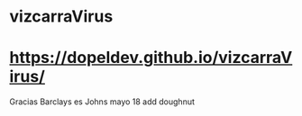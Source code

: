 # vizcarraVirus
# https://dopeldev.github.io/vizcarraVirus/
Gracias Barclays es Johns
mayo 18 add doughnut
